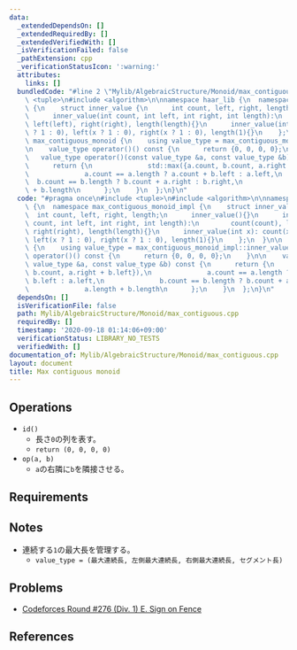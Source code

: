 ```yaml
---
data:
  _extendedDependsOn: []
  _extendedRequiredBy: []
  _extendedVerifiedWith: []
  _isVerificationFailed: false
  _pathExtension: cpp
  _verificationStatusIcon: ':warning:'
  attributes:
    links: []
  bundledCode: "#line 2 \"Mylib/AlgebraicStructure/Monoid/max_contiguous.cpp\"\n#include\
    \ <tuple>\n#include <algorithm>\n\nnamespace haar_lib {\n  namespace max_contiguous_monoid_impl\
    \ {\n    struct inner_value {\n      int count, left, right, length;\n      inner_value(){}\n\
    \      inner_value(int count, int left, int right, int length):\n        count(count),\
    \ left(left), right(right), length(length){}\n      inner_value(int x): count(x\
    \ ? 1 : 0), left(x ? 1 : 0), right(x ? 1 : 0), length(1){}\n    };\n  }\n\n  struct\
    \ max_contiguous_monoid {\n    using value_type = max_contiguous_monoid_impl::inner_value;\n\
    \n    value_type operator()() const {\n      return {0, 0, 0, 0};\n    }\n\n \
    \   value_type operator()(const value_type &a, const value_type &b) const {\n\
    \      return {\n              std::max({a.count, b.count, a.right + b.left}),\n\
    \              a.count == a.length ? a.count + b.left : a.left,\n            \
    \  b.count == b.length ? b.count + a.right : b.right,\n              a.length\
    \ + b.length\n      };\n    }\n  };\n}\n"
  code: "#pragma once\n#include <tuple>\n#include <algorithm>\n\nnamespace haar_lib\
    \ {\n  namespace max_contiguous_monoid_impl {\n    struct inner_value {\n    \
    \  int count, left, right, length;\n      inner_value(){}\n      inner_value(int\
    \ count, int left, int right, int length):\n        count(count), left(left),\
    \ right(right), length(length){}\n      inner_value(int x): count(x ? 1 : 0),\
    \ left(x ? 1 : 0), right(x ? 1 : 0), length(1){}\n    };\n  }\n\n  struct max_contiguous_monoid\
    \ {\n    using value_type = max_contiguous_monoid_impl::inner_value;\n\n    value_type\
    \ operator()() const {\n      return {0, 0, 0, 0};\n    }\n\n    value_type operator()(const\
    \ value_type &a, const value_type &b) const {\n      return {\n              std::max({a.count,\
    \ b.count, a.right + b.left}),\n              a.count == a.length ? a.count +\
    \ b.left : a.left,\n              b.count == b.length ? b.count + a.right : b.right,\n\
    \              a.length + b.length\n      };\n    }\n  };\n}\n"
  dependsOn: []
  isVerificationFile: false
  path: Mylib/AlgebraicStructure/Monoid/max_contiguous.cpp
  requiredBy: []
  timestamp: '2020-09-18 01:14:06+09:00'
  verificationStatus: LIBRARY_NO_TESTS
  verifiedWith: []
documentation_of: Mylib/AlgebraicStructure/Monoid/max_contiguous.cpp
layout: document
title: Max contiguous monoid
---
```


## Operations

- `id()`
	- 長さ`0`の列を表す。
	- `return (0, 0, 0, 0)`
- `op(a, b)`
	- `a`の右隣に`b`を隣接させる。

## Requirements

## Notes

- 連続する`1`の最大長を管理する。
	- `value_type = (最大連続長, 左側最大連続長, 右側最大連続長, セグメント長)`

## Problems

- [Codeforces Round #276 (Div. 1) E. Sign on Fence](https://codeforces.com/contest/484/problem/E)

## References

